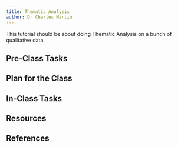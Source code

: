 ```yaml
---
title: Thematic Analysis
author: Dr Charles Martin
---
```


This tutorial should be about doing Thematic Analysis on a bunch of qualitative data.


## Pre-Class Tasks



## Plan for the Class



## In-Class Tasks



## Resources



## References

